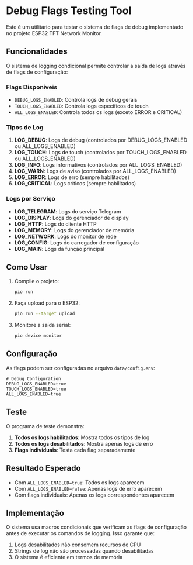 # Debug Flags Testing Tool

Este é um utilitário para testar o sistema de flags de debug implementado no projeto ESP32 TFT Network Monitor.

## Funcionalidades

O sistema de logging condicional permite controlar a saída de logs através de flags de configuração:

### Flags Disponíveis

- `DEBUG_LOGS_ENABLED`: Controla logs de debug gerais
- `TOUCH_LOGS_ENABLED`: Controla logs específicos de touch
- `ALL_LOGS_ENABLED`: Controla todos os logs (exceto ERROR e CRITICAL)

### Tipos de Log

1. **LOG_DEBUG**: Logs de debug (controlados por DEBUG_LOGS_ENABLED ou ALL_LOGS_ENABLED)
2. **LOG_TOUCH**: Logs de touch (controlados por TOUCH_LOGS_ENABLED ou ALL_LOGS_ENABLED)
3. **LOG_INFO**: Logs informativos (controlados por ALL_LOGS_ENABLED)
4. **LOG_WARN**: Logs de aviso (controlados por ALL_LOGS_ENABLED)
5. **LOG_ERROR**: Logs de erro (sempre habilitados)
6. **LOG_CRITICAL**: Logs críticos (sempre habilitados)

### Logs por Serviço

- **LOG_TELEGRAM**: Logs do serviço Telegram
- **LOG_DISPLAY**: Logs do gerenciador de display
- **LOG_HTTP**: Logs do cliente HTTP
- **LOG_MEMORY**: Logs do gerenciador de memória
- **LOG_NETWORK**: Logs do monitor de rede
- **LOG_CONFIG**: Logs do carregador de configuração
- **LOG_MAIN**: Logs da função principal

## Como Usar

1. Compile o projeto:
   ```bash
   pio run
   ```

2. Faça upload para o ESP32:
   ```bash
   pio run --target upload
   ```

3. Monitore a saída serial:
   ```bash
   pio device monitor
   ```

## Configuração

As flags podem ser configuradas no arquivo `data/config.env`:

```env
# Debug Configuration
DEBUG_LOGS_ENABLED=true
TOUCH_LOGS_ENABLED=true
ALL_LOGS_ENABLED=true
```

## Teste

O programa de teste demonstra:

1. **Todos os logs habilitados**: Mostra todos os tipos de log
2. **Todos os logs desabilitados**: Mostra apenas logs de erro
3. **Flags individuais**: Testa cada flag separadamente

## Resultado Esperado

- Com `ALL_LOGS_ENABLED=true`: Todos os logs aparecem
- Com `ALL_LOGS_ENABLED=false`: Apenas logs de erro aparecem
- Com flags individuais: Apenas os logs correspondentes aparecem

## Implementação

O sistema usa macros condicionais que verificam as flags de configuração antes de executar os comandos de logging. Isso garante que:

1. Logs desabilitados não consomem recursos de CPU
2. Strings de log não são processadas quando desabilitadas
3. O sistema é eficiente em termos de memória
